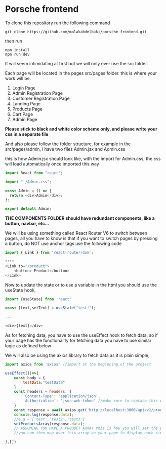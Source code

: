 # Porsche frontend

To clone this repository run the following command

```
git clone https://github.com/malakabdelbaki/porsche-frontend.git
```

then run

```
npm install
npm run dev
```

It will seem intimidating at first but we will only ever use the src folder.

Each page will be located in the pages src/pages folder. this is where your work will be.

1. Login Page
2. Admin Registration Page
3. Customer Registration Page
4. Landing Page
5. Products Page
6. Cart Page
7. Admin Page

**Please stick to black and white color scheme only, and please write your css in a separate file**

And also please follow the folder structure, for example in the src/pages/admin, i have two files
Admin.jsx and Admin.css

this is how Admin.jsx should look like, with the import for Admin.css, the css will load automatically once imported this way

```js
import React from "react";

import "./Admin.css";

const Admin = () => {
  return <div>Admin</div>;
};

export default Admin;
```

**THE COMPONENTS FOLDER should have redundant components, like a button, navbar, etc...**

We will be using something called React Router V6 to switch between pages, all you have to know is
that if you want to switch pages by pressing a button, do NOT use anchor tags use the following code

```js
import { Link } from 'react-router-dom';

****
<Link to="/product">
    <button> Product</button>
</Link>
```

Now to update the state or to use a variable in the html you should use the useState hook,

```js
import {useState} from 'react'

const [text,setText] = useState("test!");

...

<div>{text}</div>

```

As for fetching data, you have to use the useEffect hook to fetch data, so if your page has the
functionality for fetching data you have to use similar logic as defined below

We will also be using the axios library to fetch data as it is plain simple,

```js
import axios from 'axios' //import at the beginning of the project

useEffect(()=>{
    const body = {
        testData:"testData"
    }
    const headers = headers: {
        'Content-Type': 'application/json',
  		'Authorization': 'json-web-token' //make sure to replace this with the token from localstorage, we will implement it soon.
    }
    const response = await axios.get('http://localhost:3000/api/v1/products',body,headers);
    console.log(response.data);
    //e.g = ['test','test2','test3']
    setProductsArray(response.data);
    // ASSUMING YOU HAVE A PRODUCT ARRAY this is how you will set the product array thats using the useState hook
    //you can then map over this array on your page to display each singular element

},[])

```
